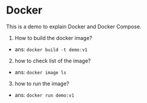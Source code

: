 # Docker
This is a demo to explain Docker and Docker Compose.

1. How to build the docker image? 
* ans:  `docker build -t demo:v1 `

2. how to check list of the image?
* ans: `docker image ls`

3. how to run the image?
* ans: `docker run demo:v1`